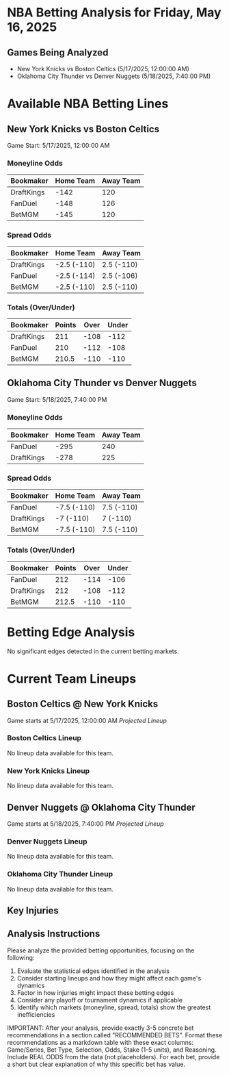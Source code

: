 # NBA Betting Analysis for Friday, May 16, 2025

## Games Being Analyzed

- New York Knicks vs Boston Celtics (5/17/2025, 12:00:00 AM)
- Oklahoma City Thunder vs Denver Nuggets (5/18/2025, 7:40:00 PM)

# Available NBA Betting Lines

## New York Knicks vs Boston Celtics
Game Start: 5/17/2025, 12:00:00 AM

### Moneyline Odds
| Bookmaker | Home Team | Away Team |
|-----------|-----------|----------|
| DraftKings | -142 | 120 |
| FanDuel | -148 | 126 |
| BetMGM | -145 | 120 |

### Spread Odds
| Bookmaker | Home Team | Away Team |
|-----------|-----------|----------|
| DraftKings | -2.5 (-110) | 2.5 (-110) |
| FanDuel | -2.5 (-114) | 2.5 (-106) |
| BetMGM | -2.5 (-110) | 2.5 (-110) |

### Totals (Over/Under)
| Bookmaker | Points | Over | Under |
|-----------|--------|------|-------|
| DraftKings | 211 | -108 | -112 |
| FanDuel | 210 | -112 | -108 |
| BetMGM | 210.5 | -110 | -110 |


## Oklahoma City Thunder vs Denver Nuggets
Game Start: 5/18/2025, 7:40:00 PM

### Moneyline Odds
| Bookmaker | Home Team | Away Team |
|-----------|-----------|----------|
| FanDuel | -295 | 240 |
| DraftKings | -278 | 225 |

### Spread Odds
| Bookmaker | Home Team | Away Team |
|-----------|-----------|----------|
| FanDuel | -7.5 (-110) | 7.5 (-110) |
| DraftKings | -7 (-110) | 7 (-110) |
| BetMGM | -7.5 (-110) | 7.5 (-110) |

### Totals (Over/Under)
| Bookmaker | Points | Over | Under |
|-----------|--------|------|-------|
| FanDuel | 212 | -114 | -106 |
| DraftKings | 212 | -108 | -112 |
| BetMGM | 212.5 | -110 | -110 |


# Betting Edge Analysis

No significant edges detected in the current betting markets.

# Current Team Lineups

## Boston Celtics @ New York Knicks
Game starts at 5/17/2025, 12:00:00 AM
*Projected Lineup*

### Boston Celtics Lineup
No lineup data available for this team.

### New York Knicks Lineup
No lineup data available for this team.


## Denver Nuggets @ Oklahoma City Thunder
Game starts at 5/18/2025, 7:40:00 PM
*Projected Lineup*

### Denver Nuggets Lineup
No lineup data available for this team.

### Oklahoma City Thunder Lineup
No lineup data available for this team.



## Key Injuries


## Analysis Instructions

Please analyze the provided betting opportunities, focusing on the following:

1. Evaluate the statistical edges identified in the analysis
2. Consider starting lineups and how they might affect each game's dynamics
3. Factor in how injuries might impact these betting edges
4. Consider any playoff or tournament dynamics if applicable
5. Identify which markets (moneyline, spread, totals) show the greatest inefficiencies

IMPORTANT: After your analysis, provide exactly 3-5 concrete bet recommendations in a section called "RECOMMENDED BETS". Format these recommendations as a markdown table with these exact columns: Game/Series, Bet Type, Selection, Odds, Stake (1-5 units), and Reasoning. Include REAL ODDS from the data (not placeholders). For each bet, provide a short but clear explanation of why this specific bet has value.